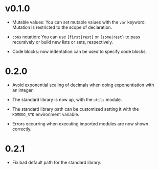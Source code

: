 # v0.1.0

- Mutable values: You can set mutable values with the `var` keyword. Mutation is restricted to the scope of declaration.

- `cons` notation: You can use `[first|rest]` or `{some|rest}` to pass recursively or build new lists or sets, respectively.

- Code blocks: now indentation can be used to specify code blocks.

# 0.2.0

- Avoid exponential scaling of decimals when doing exponentiation with an integer.

- The standard library is now up, with the `utils` module.

- The standard library path can be customized setting it with the `KOMODO_STD` environment variable.

- Errors occurring when executing imported modules are now shown correctly.

# 0.2.1

- Fix bad default path for the standard library.

